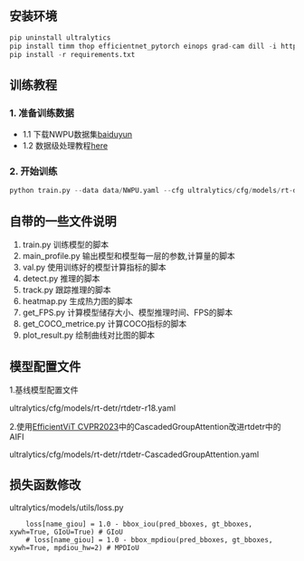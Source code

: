 ## 安装环境

```python
pip uninstall ultralytics
pip install timm thop efficientnet_pytorch einops grad-cam dill -i https://pypi.tuna.tsinghua.edu.cn/simple
pip install -r requirements.txt
```


## 训练教程
### 1. 准备训练数据
- 1.1 
  下载NWPU数据集[baiduyun](https://pan.baidu.com/s/1hqwzXeG#list/path=%2F) 
- 1.2
  数据级处理教程[here](https://blog.csdn.net/qq_32575047/article/details/127938321?spm=1001.2014.3001.5506) 

### 2. 开始训练

  ```python
  python train.py --data data/NWPU.yaml --cfg ultralytics/cfg/models/rt-detr/rtdetr-r18.yaml --batch-size 4 --epochs 200 --device 0
  ```
## 自带的一些文件说明
1. train.py
    训练模型的脚本
2. main_profile.py
    输出模型和模型每一层的参数,计算量的脚本
3. val.py
    使用训练好的模型计算指标的脚本
4. detect.py
    推理的脚本
5. track.py
    跟踪推理的脚本
6. heatmap.py
    生成热力图的脚本
7. get_FPS.py
    计算模型储存大小、模型推理时间、FPS的脚本
8. get_COCO_metrice.py
    计算COCO指标的脚本
9. plot_result.py
    绘制曲线对比图的脚本  

## 模型配置文件
1.基线模型配置文件

ultralytics/cfg/models/rt-detr/rtdetr-r18.yaml

2.使用[EfficientViT CVPR2023](https://github.com/microsoft/Cream/tree/main/EfficientViT)中的CascadedGroupAttention改进rtdetr中的AIFI

ultralytics/cfg/models/rt-detr/rtdetr-CascadedGroupAttention.yaml

## 损失函数修改
ultralytics/models/utils/loss.py

        loss[name_giou] = 1.0 - bbox_iou(pred_bboxes, gt_bboxes, xywh=True, GIoU=True) # GIoU
        # loss[name_giou] = 1.0 - bbox_mpdiou(pred_bboxes, gt_bboxes, xywh=True, mpdiou_hw=2) # MPDIoU







